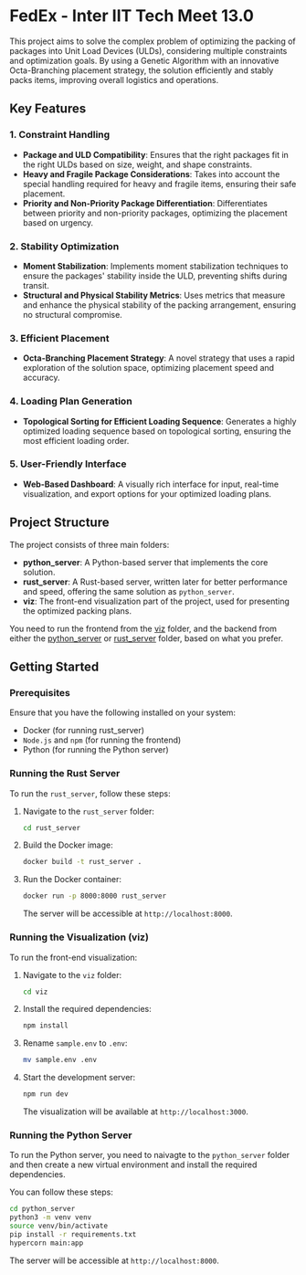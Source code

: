 # FedEx - Inter IIT Tech Meet 13.0

This project aims to solve the complex problem of optimizing the packing of packages into Unit Load Devices (ULDs), considering multiple constraints and optimization goals. By using a Genetic Algorithm with an innovative Octa-Branching placement strategy, the solution efficiently and stably packs items, improving overall logistics and operations.

## Key Features

### 1. **Constraint Handling**

- **Package and ULD Compatibility**: Ensures that the right packages fit in the right ULDs based on size, weight, and shape constraints.
- **Heavy and Fragile Package Considerations**: Takes into account the special handling required for heavy and fragile items, ensuring their safe placement.
- **Priority and Non-Priority Package Differentiation**: Differentiates between priority and non-priority packages, optimizing the placement based on urgency.

### 2. **Stability Optimization**

- **Moment Stabilization**: Implements moment stabilization techniques to ensure the packages' stability inside the ULD, preventing shifts during transit.
- **Structural and Physical Stability Metrics**: Uses metrics that measure and enhance the physical stability of the packing arrangement, ensuring no structural compromise.

### 3. **Efficient Placement**

- **Octa-Branching Placement Strategy**: A novel strategy that uses a rapid exploration of the solution space, optimizing placement speed and accuracy.

### 4. **Loading Plan Generation**

- **Topological Sorting for Efficient Loading Sequence**: Generates a highly optimized loading sequence based on topological sorting, ensuring the most efficient loading order.

### 5. **User-Friendly Interface**

- **Web-Based Dashboard**: A visually rich interface for input, real-time visualization, and export options for your optimized loading plans.

## Project Structure

The project consists of three main folders:

- **python_server**: A Python-based server that implements the core solution.
- **rust_server**: A Rust-based server, written later for better performance and speed, offering the same solution as `python_server`.
- **viz**: The front-end visualization part of the project, used for presenting the optimized packing plans.

You need to run the frontend from the [viz](viz) folder, and the backend from either the [python_server](python_server) or [rust_server](rust_server) folder, based on what you prefer.

## Getting Started

### Prerequisites

Ensure that you have the following installed on your system:

- Docker (for running rust_server)
- `Node.js` and `npm` (for running the frontend)
- Python (for running the Python server)

### Running the Rust Server

To run the `rust_server`, follow these steps:

1. Navigate to the `rust_server` folder:

   ```bash
   cd rust_server
   ```

2. Build the Docker image:

   ```bash
   docker build -t rust_server .
   ```

3. Run the Docker container:

   ```bash
   docker run -p 8000:8000 rust_server
   ```

   The server will be accessible at `http://localhost:8000`.

### Running the Visualization (viz)

To run the front-end visualization:

1. Navigate to the `viz` folder:

   ```bash
   cd viz
   ```

2. Install the required dependencies:

   ```bash
   npm install
   ```

3. Rename `sample.env` to `.env`:

   ```bash
   mv sample.env .env
   ```

4. Start the development server:

   ```bash
   npm run dev
   ```

   The visualization will be available at `http://localhost:3000`.

### Running the Python Server

To run the Python server, you need to naivagte to the `python_server` folder and then create a new virtual environment and install the required dependencies.

You can follow these steps:

```bash
cd python_server
python3 -m venv venv
source venv/bin/activate
pip install -r requirements.txt
hypercorn main:app
```

The server will be accessible at `http://localhost:8000`.